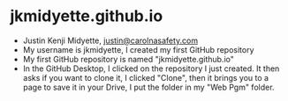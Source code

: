 # jkmidyette.github.io
- Justin Kenji Midyette, justin@carolnasafety.com
- My username is jkmidyette, I created my first GitHub repository
- My first GitHub repository is named "jkmidyette.github.io"
- In the GitHub Desktop, I clicked on the repository I just created.
It then asks if you want to clone it, I clicked "Clone",
then it brings you to a page to save it in your Drive, I put the folder in my "Web Pgm" folder. 
